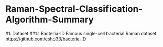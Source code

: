 # Raman-Spectral-Classification-Algorithm-Summary

#1. Dataset
##1.1 Bacteria-ID
    Famous single-cell bacterial Raman dataset.
    https://github.com/csho33/bacteria-ID
    
